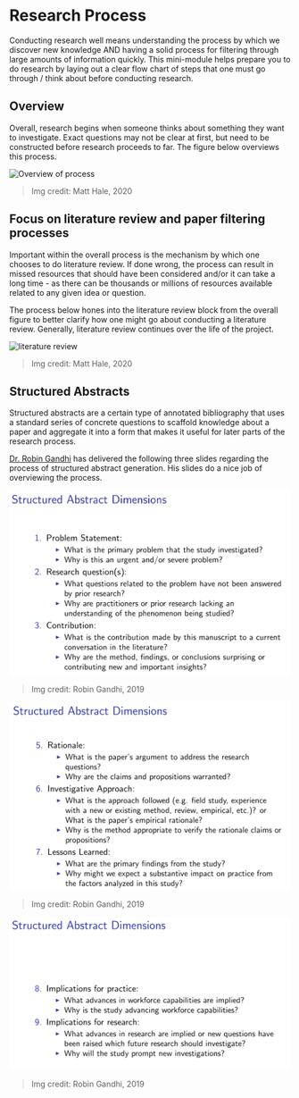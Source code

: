 # Research Process
Conducting research well means understanding the process by which we discover new knowledge AND having a solid process for filtering through large amounts of information quickly. This mini-module helps prepare you to do research by laying out a clear flow chart of steps that one must go through / think about before conducting research.

## Overview
Overall, research begins when someone thinks about something they want to investigate. Exact questions may not be clear at first, but need to be constructed before research proceeds to far. The figure below overviews this process.

![Overview of process](./img/overall.png)
> Img credit: Matt Hale, 2020

## Focus on literature review and paper filtering processes
Important within the overall process is the mechanism by which one chooses to do literature review. If done wrong, the process can result in missed resources that should have been considered and/or it can take a long time - as there can be thousands or millions of resources available related to any given idea or question.

The process below hones into the literature review block from the overall figure to better clarify how one might go about conducting a literature review. Generally, literature review continues over the life of the project.

![literature review](./img/lit-review.png)
> Img credit: Matt Hale, 2020

## Structured Abstracts
Structured abstracts are a certain type of annotated bibliography that uses a standard series of concrete questions to scaffold knowledge about a paper and aggregate it into a form that makes it useful for later parts of the research process.

[Dr. Robin Gandhi](@robinagandhi) has delivered the following three slides regarding the process of structured abstract generation. His slides do a nice job of overviewing the process.

![structured abstracts](./abstract1.png)
> Img credit: Robin Gandhi, 2019

![structured abstracts](./abstract2.png)
> Img credit: Robin Gandhi, 2019

![structured abstracts](./abstract3.png)
> Img credit: Robin Gandhi, 2019
